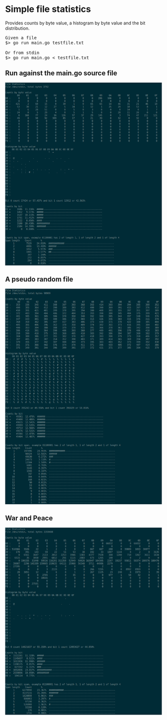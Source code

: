 # Simple file statistics
Provides counts by byte value, a histogram by byte value and the bit distribution.
<pre>
Given a file
$> go run main.go testfile.txt

Or from stdin
$> go run main.go < testfile.txt
</pre>
<h2>Run against the main.go source file</h2>

![main source](/main_go.png)

<h2>A pseudo random file</h2>

![random source](/random.png)

<h2>War and Peace</h2>

![random source](/war_and_peace.png)
